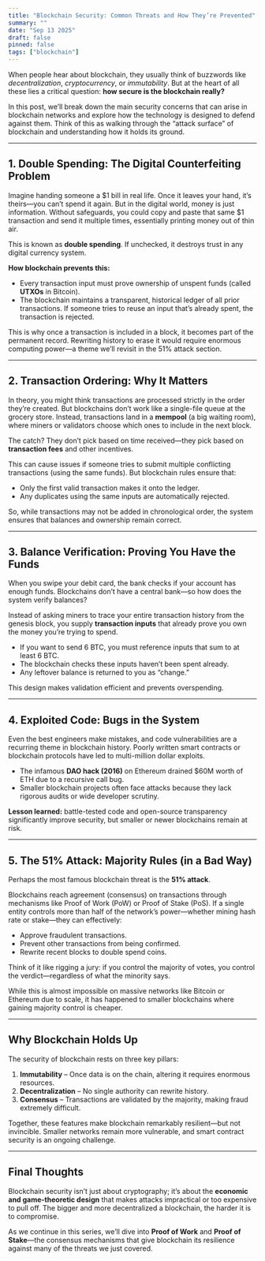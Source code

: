 ```yaml
---
title: "Blockchain Security: Common Threats and How They’re Prevented"
summary: ""
date: "Sep 13 2025"
draft: false
pinned: false
tags: ["blockchain"]
---
```



When people hear about blockchain, they usually think of buzzwords like *decentralization*, *cryptocurrency*, or *immutability*. But at the heart of all these lies a critical question: **how secure is the blockchain really?**

In this post, we’ll break down the main security concerns that can arise in blockchain networks and explore how the technology is designed to defend against them. Think of this as walking through the “attack surface” of blockchain and understanding how it holds its ground.

---

## 1. Double Spending: The Digital Counterfeiting Problem

Imagine handing someone a \$1 bill in real life. Once it leaves your hand, it’s theirs—you can’t spend it again. But in the digital world, money is just information. Without safeguards, you could copy and paste that same \$1 transaction and send it multiple times, essentially printing money out of thin air.

This is known as **double spending**. If unchecked, it destroys trust in any digital currency system.

**How blockchain prevents this:**

* Every transaction input must prove ownership of unspent funds (called **UTXOs** in Bitcoin).
* The blockchain maintains a transparent, historical ledger of all prior transactions. If someone tries to reuse an input that’s already spent, the transaction is rejected.

This is why once a transaction is included in a block, it becomes part of the permanent record. Rewriting history to erase it would require enormous computing power—a theme we’ll revisit in the 51% attack section.

---

## 2. Transaction Ordering: Why It Matters

In theory, you might think transactions are processed strictly in the order they’re created. But blockchains don’t work like a single-file queue at the grocery store. Instead, transactions land in a **mempool** (a big waiting room), where miners or validators choose which ones to include in the next block.

The catch? They don’t pick based on time received—they pick based on **transaction fees** and other incentives.

This can cause issues if someone tries to submit multiple conflicting transactions (using the same funds). But blockchain rules ensure that:

* Only the first valid transaction makes it onto the ledger.
* Any duplicates using the same inputs are automatically rejected.

So, while transactions may not be added in chronological order, the system ensures that balances and ownership remain correct.

---

## 3. Balance Verification: Proving You Have the Funds

When you swipe your debit card, the bank checks if your account has enough funds. Blockchains don’t have a central bank—so how does the system verify balances?

Instead of asking miners to trace your entire transaction history from the genesis block, you supply **transaction inputs** that already prove you own the money you’re trying to spend.

* If you want to send 6 BTC, you must reference inputs that sum to at least 6 BTC.
* The blockchain checks these inputs haven’t been spent already.
* Any leftover balance is returned to you as “change.”

This design makes validation efficient and prevents overspending.

---

## 4. Exploited Code: Bugs in the System

Even the best engineers make mistakes, and code vulnerabilities are a recurring theme in blockchain history. Poorly written smart contracts or blockchain protocols have led to multi-million dollar exploits.

* The infamous **DAO hack (2016)** on Ethereum drained \$60M worth of ETH due to a recursive call bug.
* Smaller blockchain projects often face attacks because they lack rigorous audits or wide developer scrutiny.

**Lesson learned:** battle-tested code and open-source transparency significantly improve security, but smaller or newer blockchains remain at risk.

---

## 5. The 51% Attack: Majority Rules (in a Bad Way)

Perhaps the most famous blockchain threat is the **51% attack**.

Blockchains reach agreement (consensus) on transactions through mechanisms like Proof of Work (PoW) or Proof of Stake (PoS). If a single entity controls more than half of the network’s power—whether mining hash rate or stake—they can effectively:

* Approve fraudulent transactions.
* Prevent other transactions from being confirmed.
* Rewrite recent blocks to double spend coins.

Think of it like rigging a jury: if you control the majority of votes, you control the verdict—regardless of what the minority says.

While this is almost impossible on massive networks like Bitcoin or Ethereum due to scale, it has happened to smaller blockchains where gaining majority control is cheaper.

---

## Why Blockchain Holds Up

The security of blockchain rests on three key pillars:

1. **Immutability** – Once data is on the chain, altering it requires enormous resources.
2. **Decentralization** – No single authority can rewrite history.
3. **Consensus** – Transactions are validated by the majority, making fraud extremely difficult.

Together, these features make blockchain remarkably resilient—but not invincible. Smaller networks remain more vulnerable, and smart contract security is an ongoing challenge.

---

## Final Thoughts

Blockchain security isn’t just about cryptography; it’s about the **economic and game-theoretic design** that makes attacks impractical or too expensive to pull off. The bigger and more decentralized a blockchain, the harder it is to compromise.

As we continue in this series, we’ll dive into **Proof of Work** and **Proof of Stake**—the consensus mechanisms that give blockchain its resilience against many of the threats we just covered.

